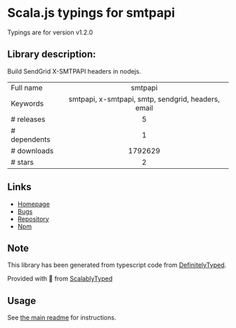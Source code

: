 
# Scala.js typings for smtpapi

Typings are for version v1.2.0

## Library description:
Build SendGrid X-SMTPAPI headers in nodejs.

|                    |                 |
| ------------------ | :-------------: |
| Full name          | smtpapi |
| Keywords           | smtpapi, x-smtpapi, smtp, sendgrid, headers, email |
| # releases         | 5 |
| # dependents       | 1 |
| # downloads        | 1792629 |
| # stars            | 2 |

## Links
- [Homepage](https://github.com/sendgrid/smtpapi-nodejs#readme)
- [Bugs](https://github.com/sendgrid/smtpapi-nodejs/issues)
- [Repository](https://github.com/sendgrid/smtpapi-nodejs)
- [Npm](https://www.npmjs.com/package/smtpapi)
    


## Note
This library has been generated from typescript code from [DefinitelyTyped](https://definitelytyped.org).

Provided with :purple_heart: from [ScalablyTyped](https://github.com/oyvindberg/ScalablyTyped)

## Usage
See [the main readme](../../readme.md) for instructions.


